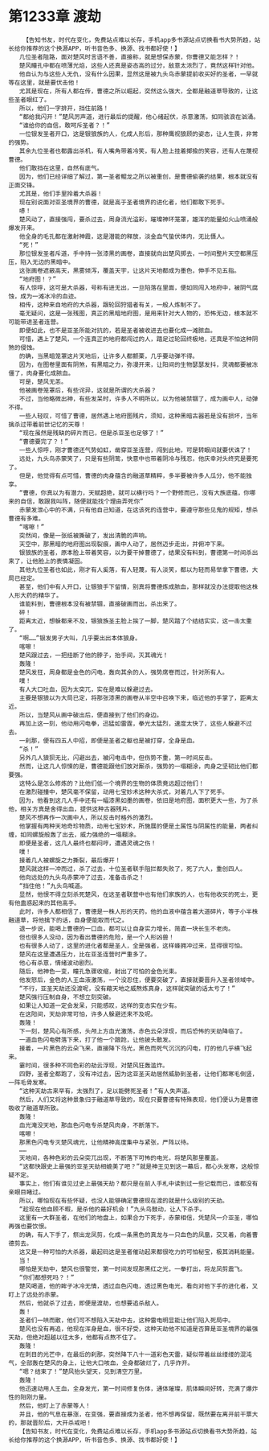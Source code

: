 # 第1233章 渡劫
        【告知书友，时代在变化，免费站点难以长存，手机app多书源站点切换看书大势所趋，站长给你推荐的这个换源APP，听书音色多、换源、找书都好使！】
       几位圣者阻路，面对楚风时言语不善，直接称，就是想保赤蒙，你曹德又能怎样？！
       楚风瞳孔中都在喷薄光焰，这些人还真是姿态高的过分，敌意太浓烈了，竟然这样针对他。
       他自认为与这些人无仇，没有什么因果，显然这是被九头鸟赤蒙提前收买好的圣者，一早就等在这里，就是要伏击他！
       尤其是现在，所有人都在传，曹德之所以崛起，突然这么强大，全都是融道草导致的，让这些圣者眼红了。
       所以，他们一字排开，挡住前路！
       “都给我闪开！”楚风厉声道，进行最后的提醒，他心绪起伏，杀意激荡，如同骇浪在汹涌。
       “谁给你的自信，敢呵斥圣者？！”
       一位银发圣者开口，这是银狼族的人，化成人形后，那种鹰视狼顾的姿态，让人生畏，非常的强势。
       其余九位圣者也都露出杀机，有人嘴角带着冷笑，有人脸上挂着揶揄的笑容，还有人在蔑视曹德。
       他们敢挡在这里，自然有底气。
       因为，他们已经详细了解过，第一圣者鲲龙之所以被重创，是曹德偷袭的结果，根本就没有正面交锋。
       尤其是，他们手里拎着大杀器！
       现在别说面对亚圣境界的曹德，就是高于圣者境界的进化者，他们都敢下死手。
       哧！
       楚风动了，直接强闯，要杀过去，周身流光溢彩，璀璨神环笼罩，雄浑的能量如火山喷涌般爆发开来。
       他全身的毛孔都在激射神霞，这是潜能的释放，淡金血气蛰伏体内，无比慑人。
       “死！”
       那位银发圣者斥道，手中持一张漆黑的画卷，直接就向出楚风掷去，一时间整片天空都黑压压，陷入无边的黑暗中。
       这张画卷遮蔽高天，黑雾倾泻，覆盖天宇，让这片天地都成为墨色，伸手不见五指。
       “地府图！？”
       有人惊呼，这可是大杀器，号称有进无出，一旦陷落在里面，便如同闯入地府中，被阴气腐蚀，成为一滩冰冷的血迹。
       相传，这种来自地府的大杀器，跟轮回狩猎者有关，一般人炼制不了。
       毫无疑问，这是一张残图，真正的黑暗地府图，是用来针对大人物的，恐怖无边，根本就不可能带进圣者连营。
       即便如此，也不是亚圣所能对抗的，若是圣者被收进去也要化成一滩脓血。
       可惜，遇上了楚风，一个连真正的地府都闯过的人，踏足过轮回终极地，还真是不怕这种阴煞的侵蚀。
       的确，当黑暗笼罩这片天地后，让许多人都颤栗，几乎要动弹不得。
       因为，在图卷里面有阴煞，有黑暗之力，弥漫开来，让阳间的生物瑟瑟发抖，灵魂都要被冻僵了，肉身要化成脓血。
       可是，楚风无恙。
       他被画卷笼罩后，有些诧异，这就是所谓的大杀器？
       不过，当他略微出神，有些发呆时，许多人不明所以，以为他被禁锢了，成为画中人，动弹不得。
       一些人轻叹，可惜了曹德，居然遇上地府图残片，须知，这种黑暗古器若是没有损坏，当年擒杀过带着前世记忆的天尊！
       “现在虽然是残缺的碎片而已，但是杀亚圣也足够了！”
       “曹德要完了？！”
       一些人惊呼，刚才曹德还气势如虹，凿穿亚圣连营，闯到此地，可是转眼间就要伏诛了！
       远处，九头鸟赤蒙笑了，只是有些阴鸷，快意中也带着阴冷与残忍，他庆幸对头终究是要死了。
       但是，他觉得有点可惜，曹德的肉身蕴含的融道草精粹，多半要被许多人瓜分，他不能独享。
       “曹德，你真以为有潜力，天赋超绝，就可以横行吗？一个野修而已，没有大族底蕴，你哪来的自信，敢跟我叫阵，随便就能找个理由弄死你”
       赤蒙发泄心中的不满，只有他自己知道，在这该死的连营中，要遵守那些见鬼的规矩，想杀曹德有多难。
       “喀嚓！”
       突然间，像是一张纸被撕破了，发出清脆的声响。
       天空中，那黑暗的地府图出现裂痕，画中人动了，居然迈步走出，并俯冲下来。
       银狼族的圣者，原本脸上带着笑容，以为要干掉曹德了，结果没有料到，曹德第一时间杀出来了，让他脸上的表情凝固。
       其他九位圣者也如此，刚才有人奚落，有人轻蔑，有人淡笑，都以为轻而易举拿下曹德，大局已经定。
       甚至，他们中有人开口，让银狼手下留情，别真将曹德炼成脓血，那样就没办法提取他这株人形大药的精华了。
       谁能料到，曹德根本没有被禁锢，直接破画而出，杀出来了。
       砰！
       距离太近，想躲都来不及，银狼族圣主脸上挨了一脚，楚风踏了个结结实实，这一击太重了。
       “啊……”银发男子大叫，几乎要出出本体狼身。
       喀嚓！
       楚风跟过去，一把扭断了他的脖子，抬手间，灭其魂光！
       轰隆！
       楚风发狂，周身都是金色的闪电，轰向其余的人，强势席卷而过，针对所有人。
       噗！
       有人大口吐血，因为太突兀，实在是难以躲避过去。
       主要是银狼以为大局已定，将那张漆黑的画卷从半空中召唤下来，临近他的手掌了，距离太近。
       所以，当楚风从画中破出后，便直接到了他们的身边。
       再加上这一刻，他动用闪电拳，迅猛如雷霆，拳光太猛烈，速度太快了，这些人躲避不过去。
       一刹那，便有四五人中招，即便是圣者之躯也是被打穿，全身是血。
       “杀！”
       另外几人狼狈无比，闪避出去，被闪电击中，但伤势不重，第一时间反击。
       然而，让这几人惊悚的是，曹德能跟他们放对厮杀，强势的一塌糊涂，肉身之坚韧比他们都要强。
       这特么是怎么修炼的？比他们低一个境界的生物的体质竟远超过他们！
       在激烈碰撞中，楚风毫不保留，动用七宝妙术这种大杀式，对着几人下了死手。
       因为，他看到这几人手中还有一幅漆黑如墨的画卷，依旧是地府图，面积更大一些，为了杀他，相关方真是舍得出血，提供这种古器残片。
       楚风不想再作一次画中人，所以反击时格外的激烈。
       他掌握有两种天地奇珍物质，动用七宝妙术，所施展的便是土属性与阴属性的能量，两者纠缠，如同螺旋般轰了出去，威力强绝的一塌糊涂。
       即便是圣者，这几人最终也都闷哼，遭遇灵魂之伤！
       噗！
       接着几人被螺旋之力撕裂，最后爆开！
       楚风就这样一冲而过，杀了过去，十位圣者联手阻拦都失败了，死了六人，重创四人。
       他向远处的九头鸟赤蒙冲了过去，准备击杀之！
       “挡住他！”九头鸟喊道。
       显然，他恨不得立刻杀死楚风，在这圣者联营中也有他们家族的人，也有他收买的死士，更有他蛊惑起来的其他高手。
       此时，许多人都相信了，曹德是一株人形的天药，他的血液中蕴含着大道碎片，等于小半株融道草，将他擒下的话，自身便能取而代之。
       退一步说，能喝上曹德的一口血，都可以让自身实力增长，简直一块长生不老肉。
       但也很多人没动，因为看出曹德的危险，是一个人形凶兽！
       也有很多人动了，这里的进化者都是圣人，全是强者，这样蜂拥冲过来，显得很可怕。
       楚风在这里遭遇压力，比在亚圣连营时严重多了。
       他心有杀意，情绪波动剧烈。
       随后，他神色一变，瞳孔急骤收缩，射出了可怕的金色光束。
       他发怒后，金色的人王血液激荡，一个没忍住，便要突破了，直接就要晋升入圣者领域中。
       “不行，亚圣天劫还没渡呢，没有藉天地之威熬炼真身，这样就突破的话太亏了！”
       楚风强行压制自身，不想立刻突破。
       如果让人知道一定会发呆，只能感叹，这样的变态实在少有。
       在这阳间，天劫非常可怕，许多人躲避还来不及呢。
       轰隆！
       下一刻，楚风心有所感，头颅上方血光激荡，赤色云朵浮现，而后恐怖的天劫降临了。
       一道血色闪电劈落下来，打了他一个踉跄，让他披头散发。
       接着，一片黑色的云朵飞来，直接降下乌光，黑色而死气沉沉的闪电，打的他几乎横飞起来。
       霎时间，很多种不同色彩的劫云浮现，对楚风狂轰滥炸。
       四野，圣者全都跑了，没有冲过去，因为这亚圣天劫居然威胁到圣者，让他们都寒毛倒竖，一阵毛骨发寒。
       “这种天劫古来罕有，太强烈了，足以能劈死圣者！”有人失声道。
       然后，人们又将这种景象归于融道草导致的，现在只要曹德有特殊表现，他们便认为是曹德吸收了融道草所致。
       轰隆！
       血光淹没天地，那血色闪电专杀楚风肉身，不断落下。
       喀嚓！
       那黑色闪电专灭楚风魂光，让他精神高度集中与紧张，严阵以待。
       ……
       天地间，各种色彩的云朵突兀出现，不断落下可怖的电光，将楚风那里覆盖。
       “这都快跟史上最强的亚圣天劫相媲美了吧？”就是神王见到这一幕后，都心头发寒，这般惊疑不定。
       事实上，他们有谁见过史上最强天劫？都只是在前人手札中读到过一些记载而已，谁都没有亲眼目睹过。
       所以，哪怕现在有些怀疑，也没人能够确定曹德现在渡的就是什么级别的天劫。
       “趁现在他自顾不暇，是杀他的最好机会！”九头鸟鼓动，让人下杀手。
       这里有一大群圣者，在他们的地盘上，如果合力下死手，赤蒙相信，凭楚风一介亚圣，哪怕再强也要饮恨。
       的确，有人下手了，祭出龙凤剪，化成一条黑色的真龙与一只血色的凤凰，交叉着，向着曹德剪去。
       这又是一种可怕的大杀器，最起码这是圣者催动起来都很吃力的可怕秘宝，极其消耗能量。
       当！
       哪怕是天劫中，楚风也很警觉，第一时间发现那黑红之光，一拳打出，将龙凤剪震飞。
       “你们都想死吗？！”
       楚风喝道，他的眸子冰冷无情，透过血色闪电，透过黑色电光，看向对他下手的进化者，又盯上了远处的赤蒙。
       然后，他就杀了过去，即便是渡劫，也想要追杀敌人。
       轰！
       圣者们一哄而散，他们可不想陷入天劫中去，这种雷电明显能让他们陷入死局中。
       楚风也没有再追，他现在浑身是血，很不好受，这种天劫他不知道是否算是亚圣境界的最强天劫，但绝对超越以往太多，他都有点熬不住了。
       轰隆！
       在刺目的光芒中，在最后的刹那，突然降下八十一道彩色天雷，疑似带着丝丝缕缕的混沌气，全部轰在楚风的身上，让他大口咳血，全身都破烂了，几乎炸开。
       “嗯？结束了！”楚风抬头望天，见到清空万里。
       轰隆！
       他迅速动用人王血，全身发光，第一时间修复伤体，通体璀璨，肌体瞬间好转，充满了爆炸性的阳刚力量。
       然后，他盯上了赤蒙等人！
       并且，他的气息在暴涨，在变强，要直接成为圣者，他不想再保留，既然要在离开前干票大的，那就晋阶后，大开杀戒吧！
       【告知书友，时代在变化，免费站点难以长存，手机app多书源站点切换看书大势所趋，站长给你推荐的这个换源APP，听书音色多、换源、找书都好使！】